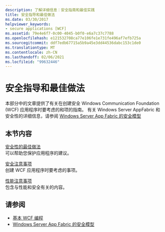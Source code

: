 ```yaml
---
description: 了解详细信息：安全指南和最佳实践
title: 安全指导和最佳做法
ms.date: 03/30/2017
helpviewer_keywords:
- secure applications [WCF]
ms.assetid: 79e4e6f7-0c00-4045-b0f0-e6a7c37c7788
ms.openlocfilehash: e121532708ca77e106fe1e731fe496af7efb725a
ms.sourcegitcommit: ddf7edb67715a5b9a45e3dd44536dabc153c1de0
ms.translationtype: MT
ms.contentlocale: zh-CN
ms.lasthandoff: 02/06/2021
ms.locfileid: "99632446"
---
```

# <a name="security-guidance-and-best-practices"></a>安全指导和最佳做法

本部分中的文章提供了有关在创建安全 Windows Communication Foundation (WCF) 应用程序时要考虑的和项的指南。 有关 Windows Server AppFabric 和安全性的详细信息，请参阅 [Windows Server App Fabric 的安全模型](/previous-versions/appfabric/ee677202(v=azure.10))  
  
## <a name="in-this-section"></a>本节内容  

 [安全性的最佳做法](best-practices-for-security-in-wcf.md)  
 可以帮助您保护应用程序的建议。  
  
 [安全注意事项](security-considerations-in-wcf.md)  
 创建 WCF 应用程序时要考虑的事项。  
  
 [性能注意事项](performance-considerations.md)  
 包含与性能和安全有关的内容。  
  
## <a name="see-also"></a>请参阅

- [基本 WCF 编程](../basic-wcf-programming.md)
- [Windows Server App Fabric 的安全模型](/previous-versions/appfabric/ee677202(v=azure.10))
